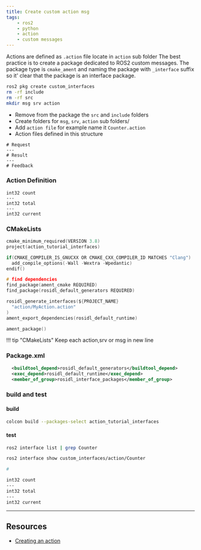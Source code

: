 ```yaml
---
title: Create custom action msg
tags:
    - ros2
    - python
    - action
    - custom messages
---
```


Actions are defined as `.action` file locate in `action` sub folder
The best practice is to create a package dedicated to ROS2 custom messages.
The package type is `cmake_ament` and 
naming the package with `_interface` suffix so it' clear that the package is an interface package.

```bash
ros2 pkg create custom_interfaces
rm -rf include
rm -rf src
mkdir msg srv action
```

- Remove from the package the `src` and `include` folders
- Create folders for `msg`, `srv`, `action` sub folders/
- Add `action file` for example name it `Counter.action`
- Action files defined in this structure

```
# Request
---
# Result
---
# Feedback
```

### Action Definition
```title="action/Counter.action"
int32 count
---
int32 total
---
int32 current
```

### CMakeLists

```c title="CMakeList.txt" linenums="1" hl_lines="11 13"
cmake_minimum_required(VERSION 3.8)
project(action_tutorial_interfaces)

if(CMAKE_COMPILER_IS_GNUCXX OR CMAKE_CXX_COMPILER_ID MATCHES "Clang")
  add_compile_options(-Wall -Wextra -Wpedantic)
endif()

# find dependencies
find_package(ament_cmake REQUIRED)
find_package(rosidl_default_generators REQUIRED)

rosidl_generate_interfaces(${PROJECT_NAME}
  "action/MyAction.action"
)
ament_export_dependencies(rosidl_default_runtime)

ament_package()
```

!!! tip "CMakeLists"
     Keep each action,srv or msg in new line


### Package.xml
```xml title="Add to package.xml"
  <buildtool_depend>rosidl_default_generators</buildtool_depend>
  <exec_depend>rosidl_default_runtime</exec_depend>
  <member_of_group>rosidl_interface_packages</member_of_group>
```

### build and test
#### build
```bash
colcon build --packages-select action_tutorial_interfaces 
```

#### test
```bash
ros2 interface list | grep Counter
```

```bash title="check"
ros2 interface show custom_interfaces/action/Counter

#

int32 count
---
int32 total
---
int32 current

```

---

## Resources
- [Creating an action](https://docs.ros.org/en/humble/Tutorials/Intermediate/Creating-an-Action.html)